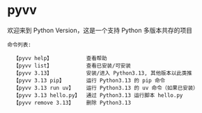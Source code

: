 # pyvv

欢迎来到 Python Version，这是一个支持 Python 多版本共存的项目

```
命令列表:

  【pyvv help】           查看帮助
  【pyvv list】           查看已安装/可安装
  【pyvv 3.13】           安装/进入 Python3.13, 其他版本以此类推
  【pyvv 3.13 pip】       运行 Python3.13 的 pip 命令
  【pyvv 3.13 run uv】    运行 Python3.13 的 uv 命令（如果已安装）
  【pyvv 3.13 hello.py】  通过 Python3.13 运行脚本 hello.py
  【pyvv remove 3.13】    删除 Python3.13
```
